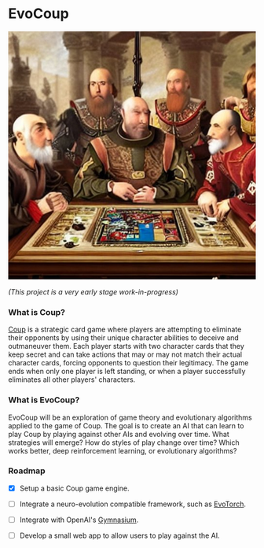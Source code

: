 # EvoCoup

![EvoCoup](images/evocoup.jpeg)

_(This project is a very early stage work-in-progress)_

### What is Coup?

[Coup](https://www.ultraboardgames.com/coup/game-rules.php) is a strategic card game 
where players are attempting to eliminate their opponents by using their unique 
character abilities to deceive and outmaneuver them. Each player starts with two 
character cards that they keep secret and can take actions that may or may not match 
their actual character cards, forcing opponents to question their legitimacy. The 
game ends when only one player is left standing, or when a player successfully 
eliminates all other players' characters.

### What is EvoCoup?

EvoCoup will be an exploration of game theory and evolutionary algorithms applied to the 
game of Coup. The goal is to create an AI that can learn to play Coup by playing against other 
AIs and evolving over time. What strategies will emerge? How do styles of play change over time?
Which works better, deep reinforcement learning, or evolutionary algorithms?

### Roadmap
* [x] Setup a basic Coup game engine.
* [ ] Integrate a neuro-evolution compatible framework, such as [EvoTorch](https://evotorch.ai/).
* [ ] Integrate with OpenAI's [Gymnasium](https://github.com/Farama-Foundation/Gymnasium).
* [ ] Develop a small web app to allow users to play against the AI.

